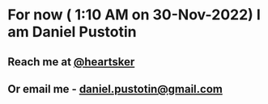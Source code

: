 # For now ( 1:10 AM on 30-Nov-2022) I am Daniel Pustotin
## Reach me at [@heartsker](https://t.me/heartsker)
## Or email me - daniel.pustotin@gmail.com
